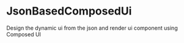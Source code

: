 # JsonBasedComposedUi
Design the dynamic ui from the json and render ui component using Composed UI
